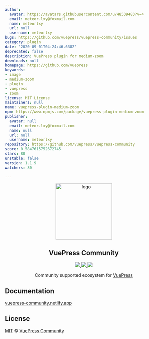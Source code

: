 ```yaml
---
author:
  avatar: https://avatars.githubusercontent.com/u/48539483?v=4
  email: meteor.lxy@foxmail.com
  name: meteorlxy
  url: null
  username: meteorlxy
bugs: https://github.com/vuepress/vuepress-community/issues
category: plugin
date: '2020-09-01T04:24:46.638Z'
deprecated: false
description: VuePress plugin for medium-zoom
downloads: null
homepage: https://github.com/vuepress
keywords:
- image
- medium-zoom
- plugin
- vuepress
- zoom
license: MIT License
maintainers: null
name: vuepress-plugin-medium-zoom
npm: https://www.npmjs.com/package/vuepress-plugin-medium-zoom
publisher:
  avatar: null
  email: meteor.lxy@foxmail.com
  name: null
  url: null
  username: meteorlxy
repository: https://github.com/vuepress/vuepress-community
score: 0.5847615752672745
stars: 80
unstable: false
version: 1.1.9
watchers: 80

---
```


<p align="center">
  <a href="https://vuepress-community.netlify.app/" target="_blank">
    <img width="180" src="https://raw.githubusercontent.com/vuepress/vuepress-community/main/packages/docs/src/.vuepress/public/logo/600x600.png" alt="logo">
  </a>
</p>

<h2 align="center">
  VuePress Community
</h2>

<p align="center">
  <a href="https://github.com/vuepress/vuepress-community/actions?query=workflow%3Acheck" target="_blank">
    <img src="https://github.com/vuepress/vuepress-community/workflows/check/badge.svg">
  </a>

  <a href="https://github.com/vuepress/vuepress-community/commits" target="_blank">
    <img src="https://badgen.net/github/last-commit/vuepress/vuepress-community/main?icon=github">
  </a>
  
  <a href="https://github.com/vuepress/vuepress-community/blob/main/LICENSE" target="_blank">
    <img src="https://badgen.net/github/license/vuepress/vuepress-community">
  </a>
</p>

<p align="center">
  Community supported ecosystem for <a href="https://github.com/vuejs/vuepress" target="_blank">VuePress</a>
</p>

## Documentation

[vuepress-community.netlify.app](https://vuepress-community.netlify.app)

## License

[MIT](https://github.com/vuepress/vuepress-community/blob/main/LICENSE) &copy; [VuePress Community](https://github.com/vuepress)
